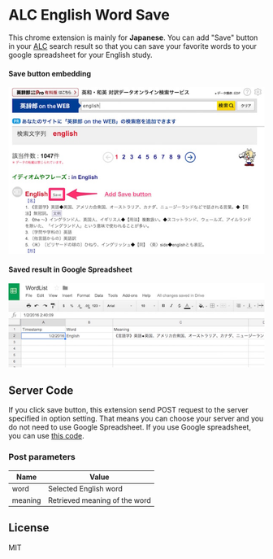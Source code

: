 # ALC English Word Save
This chrome extension is mainly for **Japanese**. You can add "Save" button in your [ALC](http://www.alc.co.jp/) search result so that you can save your favorite words to your google spreadsheet for your English study.

#### Save button embedding
<img src="https://raw.githubusercontent.com/taxpon/alc-save/master/resources/ss1.jpg" width="600" >

#### Saved result in Google Spreadsheet
<img src="https://raw.githubusercontent.com/taxpon/alc-save/master/resources/ss2.jpg" width="600" >

## Server Code
If you click save button, this extension send POST request to the server specified in option setting. That means you can choose your server and you do not need to use Google Spreadsheet. If you use Google spreadsheet, you can use [this code](https://raw.githubusercontent.com/taxpon/alc-save/master/server_example.js).

### Post parameters
| Name | Value |
-------|--------
| word | Selected English word |
| meaning | Retrieved meaning of the word |


## License
MIT

